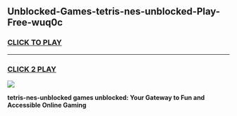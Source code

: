 
## Unblocked-Games-tetris-nes-unblocked-Play-Free-wuq0c
<h3>
<a href="https://premium76.site?title=tetris-nes-unblocked&ref=12A">CLICK TO PLAY</a></h3>
<hr>

<h3>
<a href="https://premium76.site?title=tetris-nes-unblocked&ref=12A">CLICK 2 PLAY</a>
  
</h3>

<a href="https://premium76.site?title=tetris-nes-unblocked&ref=12A"><img src="https://clearcache.store/games.png"></a>


**tetris-nes-unblocked games unblocked: Your Gateway to Fun and Accessible Online Gaming**
